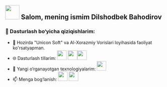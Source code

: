 ## <img src="https://media3.giphy.com/media/v1.Y2lkPTc5MGI3NjExMmdqc3U2M2x0cGE0ZnBucXdjaHAzc2Y3Yno5dnA3OXhmcTU0ZWljMyZlcD12MV9pbnRlcm5hbF9naWZfYnlfaWQmY3Q9cw/m0dmKBkncVETJv2h0S/giphy.gif" width="45px"> Salom, mening ismim Dilshodbek Bahodirov
### 🚀 Dasturlash bo‘yicha qiziqishlarim:
- 🔭 Hozirda "Unicon Soft" va Al-Xorazmiy Vorislari loyihasida faoliyat ko'rsatyapman.
- 🌐 Dasturlash tillarim: <img src="https://media0.giphy.com/media/v1.Y2lkPTc5MGI3NjExY3B4MmVoNDIyZDYycXBsYXNvNGt6dDRyOWlsZHRoNXh3b2V0cTljbyZlcD12MV9pbnRlcm5hbF9naWZfYnlfaWQmY3Q9cw/XAxylRMCdpbEWUAvr8/giphy.gif" height="30px"> <img src="https://media4.giphy.com/media/v1.Y2lkPTc5MGI3NjExc3JwYTc1ZDlxN3lxZXBrZWJheHA0eG5uZm12dXJxbGgzeTgza21pZCZlcD12MV9pbnRlcm5hbF9naWZfYnlfaWQmY3Q9cw/fsEaZldNC8A1PJ3mwp/giphy.gif" height="30px"><img src="https://media2.giphy.com/media/v1.Y2lkPTc5MGI3NjExaWYweTN6MWpsMGlqa3hsYmhvODY3bnplaXNxb2x2cmg4ODNqbXAydyZlcD12MV9pbnRlcm5hbF9naWZfYnlfaWQmY3Q9cw/ln7z2eWriiQAllfVcn/giphy.gif" height="30px">
- 🌱 Yangi o‘rganayotgan texnologiyalarim: <img src="https://media4.giphy.com/media/v1.Y2lkPTc5MGI3NjExY3Azd2xuZzBtOTN2eDVlMHZzYmV1ejl5a3luMDI1ZXJoeWJjMWJwdiZlcD12MV9pbnRlcm5hbF9naWZfYnlfaWQmY3Q9cw/eNAsjO55tPbgaor7ma/giphy.gif" height="30px">
- 📫 Menga bog‘lanish:   <a href="https://t.me/Dilshod_2636
"><img src="https://media0.giphy.com/media/v1.Y2lkPTc5MGI3NjExd3c1OXF3czgzdGJ6Y2cweWw1cm14cXo2OG5taHM5cXlyaTV6b3ZkOCZlcD12MV9pbnRlcm5hbF9naWZfYnlfaWQmY3Q9cw/DUXzmdy2naQa0UTtNn/giphy.gif" height="30px"></a>  <a href="https://www.instagram.com/bohodirov.dilshod"><img src="https://media4.giphy.com/media/v1.Y2lkPTc5MGI3NjExYThveTczZXZzMnR2NGRsMDk4eTI5a2R5a3NqOHNuOGp6dW53OWxjbyZlcD12MV9pbnRlcm5hbF9naWZfYnlfaWQmY3Q9cw/eTtXHP8CyQHHa4M8EM/giphy.gif" height="30px"></a>

